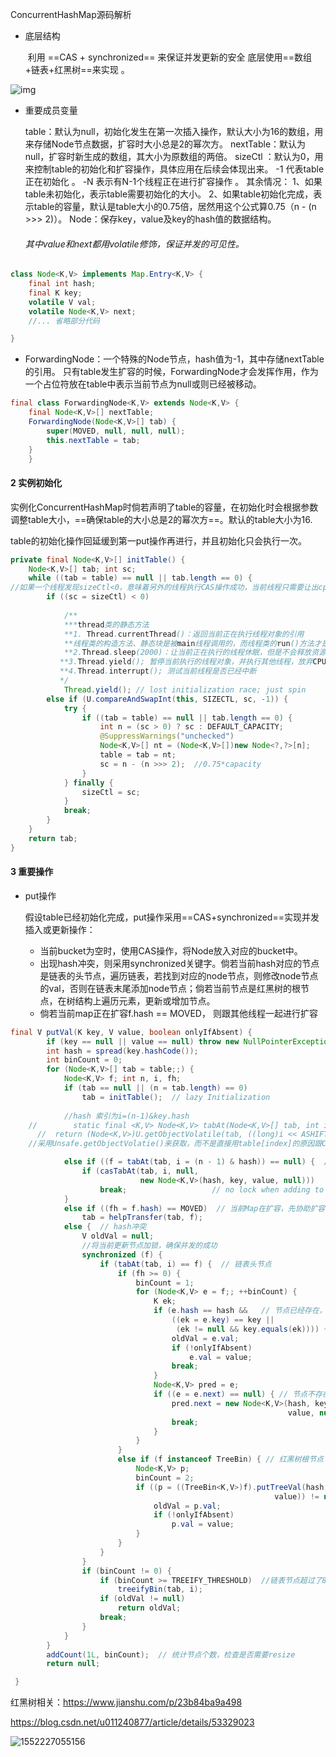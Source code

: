 ConcurrentHashMap源码解析

- 底层结构

  ​	利用 ==CAS + synchronized== 来保证并发更新的安全 
  底层使用==数组+链表+红黑树==来实现 。

![img](https://img-blog.csdn.net/20180327170909484?watermark/2/text/aHR0cHM6Ly9ibG9nLmNzZG4ubmV0L3Byb2dyYW1tZXJfYXQ=/font/5a6L5L2T/fontsize/400/fill/I0JBQkFCMA==/dissolve/70)

- 重要成员变量

  table：默认为null，初始化发生在第一次插入操作，默认大小为16的数组，用来存储Node节点数据，扩容时大小总是2的幂次方。
  nextTable：默认为null，扩容时新生成的数组，其大小为原数组的两倍。
  sizeCtl ：默认为0，用来控制table的初始化和扩容操作，具体应用在后续会体现出来。 
  	-1 代表table正在初始化 。
  	-N 表示有N-1个线程正在进行扩容操作 。
  其余情况： 
  1、如果table未初始化，表示table需要初始化的大小。 
  2、如果table初始化完成，表示table的容量，默认是table大小的0.75倍，居然用这个公式算0.75（n - (n >>> 2)）。
  Node：保存key，value及key的hash值的数据结构。 

  ###### 其中value和next都用volatile修饰，保证并发的可见性。

```java
class Node<K,V> implements Map.Entry<K,V> {
    final int hash;
    final K key;
    volatile V val;
    volatile Node<K,V> next;
    //... 省略部分代码

}
```

- ForwardingNode：一个特殊的Node节点，hash值为-1，其中存储nextTable的引用。 
  只有table发生扩容的时候，ForwardingNode才会发挥作用，作为一个占位符放在table中表示当前节点为null或则已经被移动。

```java
final class ForwardingNode<K,V> extends Node<K,V> {
    final Node<K,V>[] nextTable;
    ForwardingNode(Node<K,V>[] tab) {
        super(MOVED, null, null, null);
        this.nextTable = tab;
    }
    }
```

#### 2 实例初始化

​	实例化ConcurrentHashMap时倘若声明了table的容量，在初始化时会根据参数调整table大小，==确保table的大小总是2的幂次方==。默认的table大小为16.

​	table的初始化操作回延缓到第一put操作再进行，并且初始化只会执行一次。

```java
private final Node<K,V>[] initTable() {
    Node<K,V>[] tab; int sc;
    while ((tab = table) == null || tab.length == 0) {
//如果一个线程发现sizeCtl<0，意味着另外的线程执行CAS操作成功，当前线程只需要让出cpu时间片
        if ((sc = sizeCtl) < 0) 
            
            /**
            ***thread类的静态方法
            **1. Thread.currentThread()：返回当前正在执行线程对象的引用
            **线程类的构造方法、静态块是被main线程调用的，而线程类的run()方法才是应用线程自己调用的。
            **2.Thread.sleep(2000)：让当前正在执行的线程休眠，但是不会释放资源的锁
           **3.Thread.yield(); 暂停当前执行的线程对象，并执行其他线程，放弃CPU资源但是时间待定
           **4.Thread.interrupt(); 测试当前线程是否已经中断
           */
            Thread.yield(); // lost initialization race; just spin
        else if (U.compareAndSwapInt(this, SIZECTL, sc, -1)) {
            try {
                if ((tab = table) == null || tab.length == 0) {
                    int n = (sc > 0) ? sc : DEFAULT_CAPACITY;
                    @SuppressWarnings("unchecked")
                    Node<K,V>[] nt = (Node<K,V>[])new Node<?,?>[n];
                    table = tab = nt;
                    sc = n - (n >>> 2);  //0.75*capacity
                }
            } finally {
                sizeCtl = sc;
            }
            break;
        }
    }
    return tab;
}
```

#### 3 重要操作

- put操作

  假设table已经初始化完成，put操作采用==CAS+synchronized==实现并发插入或更新操作： 
  - 当前bucket为空时，使用CAS操作，将Node放入对应的bucket中。 
  - 出现hash冲突，则采用synchronized关键字。倘若当前hash对应的节点是链表的头节点，遍历链表，若找到对应的node节点，则修改node节点的val，否则在链表末尾添加node节点；倘若当前节点是红黑树的根节点，在树结构上遍历元素，更新或增加节点。 
  - 倘若当前map正在扩容f.hash == MOVED， 则跟其他线程一起进行扩容

```java
final V putVal(K key, V value, boolean onlyIfAbsent) {
        if (key == null || value == null) throw new NullPointerException();
        int hash = spread(key.hashCode());
        int binCount = 0;
        for (Node<K,V>[] tab = table;;) {
            Node<K,V> f; int n, i, fh;
            if (tab == null || (n = tab.length) == 0)
                tab = initTable();  // lazy Initialization
            
            //hash 索引为i=(n-1)&key.hash 
    //        static final <K,V> Node<K,V> tabAt(Node<K,V>[] tab, int i) {
      //  return (Node<K,V>)U.getObjectVolatile(tab, ((long)i << ASHIFT) + ABASE);}
    //采用Unsafe.getObjectVolatie()来获取，而不是直接用table[index]的原因跟ConcurrentHashMap的//弱一致性有关。在java内存模型中，我们已经知道每个线程都有一个工作内存，里面存储着table的副本，虽然table是//volatile修饰的，但不能保证线程每次都拿到table中的最新元素，Unsafe.getObjectVolatile可以直接获取指定//内存的数据，保证了每次拿到数据都是最新的。

            else if ((f = tabAt(tab, i = (n - 1) & hash)) == null) {  // 当前bucket为空
                if (casTabAt(tab, i, null,
                             new Node<K,V>(hash, key, value, null)))
                    break;                   // no lock when adding to empty bin
            }
            else if ((fh = f.hash) == MOVED)  // 当前Map在扩容，先协助扩容，在更新值。
                tab = helpTransfer(tab, f); 
            else {  // hash冲突
                V oldVal = null;
                //将当前更新节点加锁，确保并发的成功
                synchronized (f) {
                    if (tabAt(tab, i) == f) {  // 链表头节点
                        if (fh >= 0) {
                            binCount = 1;
                            for (Node<K,V> e = f;; ++binCount) {
                                K ek;
                                if (e.hash == hash &&   // 节点已经存在，修改链表节点的值
                                    ((ek = e.key) == key ||
                                     (ek != null && key.equals(ek)))) {
                                    oldVal = e.val;
                                    if (!onlyIfAbsent)
                                        e.val = value;
                                    break;
                                }
                                Node<K,V> pred = e;
                                if ((e = e.next) == null) { // 节点不存在，添加到链表末尾
                                    pred.next = new Node<K,V>(hash, key,
                                                              value, null);
                                    break;
                                }
                            }
                        }
                        else if (f instanceof TreeBin) { // 红黑树根节点
                            Node<K,V> p;
                            binCount = 2;
                            if ((p = ((TreeBin<K,V>)f).putTreeVal(hash, key,
                                                           value)) != null) {
                                oldVal = p.val;
                                if (!onlyIfAbsent)
                                    p.val = value;
                            }
                        }
                    }
                }
                if (binCount != 0) {
                    if (binCount >= TREEIFY_THRESHOLD)  //链表节点超过了8，链表转为红黑树
                        treeifyBin(tab, i);
                    if (oldVal != null)
                        return oldVal;
                    break;
                }
            }
        }
        addCount(1L, binCount);  // 统计节点个数，检查是否需要resize
        return null;

 }
```

红黑树相关：https://www.jianshu.com/p/23b84ba9a498

https://blog.csdn.net/u011240877/article/details/53329023

![1552227055156](C:\Users\Administrator\AppData\Roaming\Typora\typora-user-images\1552227055156.png)

